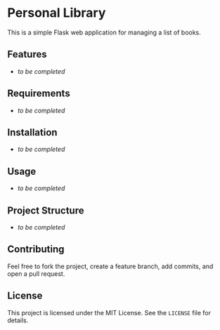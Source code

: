 # Personal Library

This is a simple Flask web application for managing a list of books.  

## Features

- *to be completed*

## Requirements

- *to be completed*

## Installation

- *to be completed*

## Usage

- *to be completed*

## Project Structure

- *to be completed*

## Contributing

Feel free to fork the project, create a feature branch, add commits, and open a pull request.

## License

This project is licensed under the MIT License. See the `LICENSE` file for details.
